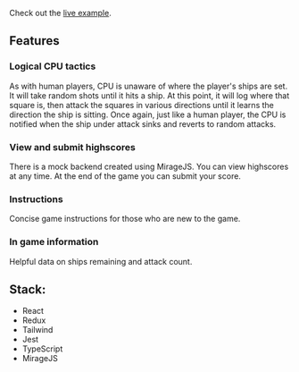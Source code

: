 Check out the [live example](https://mystifying-saha-d28822.netlify.app/).

## Features
### Logical CPU tactics
As with human players, CPU is unaware of where the player's ships are set. It will take random shots until it hits a ship. At this point, it will log where that square is, then attack the squares in various directions until it learns the direction the ship is sitting. Once again, just like a human player, the CPU is notified when the ship under attack sinks and reverts to random attacks.

### View and submit highscores
There is a mock backend created using MirageJS. You can view highscores at any time. At the end of the game you can submit your score.

### Instructions
Concise game instructions for those who are new to the game.

### In game information 
Helpful data on ships remaining and attack count.

## Stack:
- React
- Redux
- Tailwind
- Jest
- TypeScript
- MirageJS
